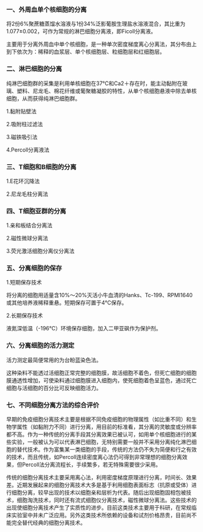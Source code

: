 ### 一、外周血单个核细胞的分离

将2份6%聚蔗糖蒸馏水溶液与1份34%泛影葡胺生理盐水溶液混合，其比重为1.077±0.002，可作为常规的淋巴细胞分离液，即Ficoll分离液。

主要用于分离外周血中单个核细胞，是一种单次密度梯度离心分离法，其分布由上到下依次为：稀释的血浆层、单个核细胞层、粒细胞层和红细胞层。

### 二、淋巴细胞的分离

纯淋巴细胞群的采集是利用单核细胞在37℃和Ca2＋存在时，能主动黏附在玻璃、塑料、尼龙毛、棉花纤维或葡聚糖凝胶的特性，从单个核细胞悬液中除去单核细胞，从而获得纯淋巴细胞群。

1.黏附贴壁法

2.吸附柱过滤法

3.磁铁吸引法

4.Percoll分离液法

### 三、T细胞和B细胞的分离

1.E花环沉降法

2.尼龙毛柱分离法

### 四、T细胞亚群的分离

1.亲和板结合分离法

2.磁性微球分离法

3.荧光激活细胞分离仪分离法

### 五、分离细胞的保存

1.短期保存技术

将分离的细胞用适量含10%～20%灭活小牛血清的Hanks、Tc-199、RPMI1640或其他培养液稀释重悬。短期保存可置于4℃保存。

2.长期保存技术

液氮深低温（\-196℃）环境保存细胞，加入二甲亚砜作为保护剂。

### 六、分离细胞的活力测定

活力测定最简便常用的为台盼蓝染色法。

这种染料不能透过活细胞正常完整的细胞膜，故活细胞不着色，但死亡细胞的细胞膜通透性增加，可使染料通过细胞膜进入细胞内，使死细胞着色呈蓝色，通过死亡细胞与活细胞的百分比可反映细胞活力。

### 七、不同细胞分离方法的综合评价

早期的免疫细胞分离技术主要是根据不同免疫细胞的物理属性（如比重不同）和生物学属性（如黏附力不同）进行分离，用目前的标准看，其分离的灵敏度或分辨率都不高。作为一种传统的分离手段其分离效果已被认可，如用单个核细胞进行的某些实验，一般被认为可以代表淋巴细胞，无特别需要一般并不采用分离纯化淋巴细胞的替代技术。作为富集某一类细胞的手段，传统的方法仍不失为简便和行之有效的技术，而且传统，如Percoll连续密度离心法仍可得到非常理想的细胞分离效果，但Percoll法分离流程长，手续繁多，若无特殊需要很少采用。

传统的细胞分离技术主要采用离心法，利用密度梯度原理进行分离，时间长、效果差。近期发展起来的细胞分离技术大多是基于利用细胞表面标志（抗原或受体）进行细胞分离，较早出现的技术以细胞亲和层析为代表。随后出现细胞固相包被技术，细胞淘洗技术，同时还有流式细胞仪分离技术，磁性微球分离法。这些技术的出现使细胞分离技术产生了实质性的进步。目前这类技术主要用于科研，在常规临床实验室中并未广泛应用。另外这类技术所依赖的设备和试剂价格昂贵，目前尚不能完全替代经典的细胞分离技术。